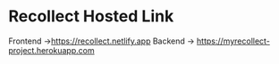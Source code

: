 # Recollect Hosted Link

Frontend ->https://recollect.netlify.app 
Backend -> https://myrecollect-project.herokuapp.com
